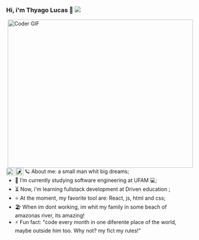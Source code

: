 ### Hi, i'm Thyago Lucas 👋 ![](https://komarev.com/ghpvc/?username=thyagolucas)

<img align="right" src="https://media.giphy.com/media/SWoSkN6DxTszqIKEqv/giphy.gif" alt="Coder GIF" width="500" height="400">

<br>

<a href="https://www.linkedin.com/in/thyagolucas/">
  <img align="left" alt="Thyago Linkedin" width="22px" src="https://cdn.jsdelivr.net/npm/simple-icons@v3/icons/linkedin.svg" />
</a>
<a href="https://api.whatsapp.com/send?phone=5592991832577">
  <img align="left" alt="Thyago Whatsapp" width="22px" src="https://cdn-icons-png.flaticon.com/512/2111/2111774.png" />
</a>


</br> </br>


- :ringed_planet: About me: a small man whit big dreams;
- 🔭 I’m currently studying software engineering at UFAM 💻;
- :hourglass_flowing_sand: Now, i'm learning fullstack development at Driven education ;
- :star: At the moment, my favorite tool are: React, js, html and css; 
- :beach_umbrella: When im dont working, im whit my family in some beach of amazonas river, its amazing!
- ⚡ Fun fact: "code every month in one diferente place of the world, maybe outside him too. Why not? my fict my rules!"

